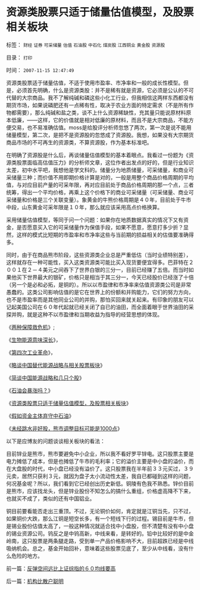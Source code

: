 # 资源类股票只适于储量估值模型，及股票相关板块

标签： `财经` `证券` `可采储量` `估值` `石油股` `中石化` `煤炭股` `江西铜业` `黄金股` `资源股` 

目录： `打印`

时间： `2007-11-15 12:47:49`

资源类股票适于储量估值，不适于使用市盈率、市净率和一般的成长性模型。但是，必须首先明确，什么是资源类股：并不是稀有就是资源，它必须是公认的不可代替的大宗商品。我不了解纯碱和磷这些小化工行业，但我相信这两样东西都没有期货市场，如果说磷肥还有一点稀有性，取决于农业方面的特定需求（不是所有作物都需要），那么纯碱和盐之类，谈不上什么资源稀缺性，充其量只能说原材料原本低廉，——这样，它的价值就是相对低廉的原材料，而且不是大宗商品，不能方便交易，也不易准确估值。moss是给股评分析师忽悠了两次，第一次是说不能用储量模型，第二次，是把不是资源股的忽悠成了资源股。我想，如果没有大宗期货商品市场的不可再生的资源类，不算资源股，作为基本标准吧。

在明确了资源股是什么后，再谈储量估值模型的基本着眼点。我看过一份题为《资源类股票面临高估值压力》的分析师文章，这位作者出发点的好的，但是行业知识太差，初中水平吧，我想他是学文科的。储量分为地质储量，可采储量，和商业可采储量三种；而价值不用即期价格计算是对的，一般是用整个商品价格周期的平均值，与对应目前产量的可采年限，再对应目前处于商品价格周期的那一个点，三者统筹，得出一个平均价格，再乘上这个价格下的商业可采储量（可采储量、商业可采储量和价格是三个关联变量）。象黄金的牛熊价格周期是４０年，目前处于牛市中段，山东黄金可采年限是１０年，那么就应该采用高点价格换算。

采用储量估值模型，等同于问一个问题：如果你在地质数据真实的情况下又有资金，是否愿意买入它的可采储量作为保值手段，如果不愿意，愿意打多少折？显然，这样的模式比短期的市盈率和市净率这些与当前期的损益相关的估值要准确得多。

同时，由于在商品熊市阶段，这些资源类企业总是严重低估（当时业绩特别差），这样就存在一种可能性，买入这类资源类可能比买入现货要便宜得多。巴菲特在２００１在２－４美元之间吞下了世界白银的三分一，目前已经赚了五倍。而当时如果他买下世界最大的银矿，价格只是相当于其三分一，今天已经股价已经涨了十倍（另一个是必和必拓，是铜的）。所以以市盈律和市净率来估值资源类公司是非常愚蠢的。这类公司影响估值的是它在世界上的份额和并购能力，它们的努力方向，也不是市盈率而是其他同业公司的并购，那怕买回来就关起来。有印象的朋友可以记起美国公司在６０年代起就已经关闭了自已的油田，而全面着眼于世界油田的采探并购，就是这种不以市盈律和当期收益为指导的经营思想的体现。

《[两种保障救危机](../../../2008/11/21/两种保障救危机——中国经济发展的含义.md)》;

《[生物能源意味深长](../../../2008/12/5/土地就是能源，生物能源可能性意味深长.md)》，

《[第四次工业革命](../../../2008/12/8/第四次工业革命中国应与美国日本紧密结盟.md)》，

《[略谈中国替代能源战略与相关股票板块](../../../2007/11/12/略谈中国替代能源战略.md)》

《[简谈中国能源战略和几只个股](../../../2007/11/6/简谈中国能源战略.md)》

《[石油会暴涨吗？](../../../2007/9/4/美国是一个可怕的对手.md)》

《[资源类股票只适于储量估值模型，及股票相关板块](../../../2007/11/15/资源类股票只适于储量估值模型，及股票相关板块.md)》

《[假如资金主体弃守中石油](../../../2007/11/2/假如资金主体弃守中石油.md)》

《[未经跳水非好股，熊市调整目标可能是1000点](../../../2008/6/17/权重股估值水平超出国际成熟股市３－５倍.md)》

以下是应博友的问题谈谈相关板块的看法：

目前锌业是熊市，熊市要避免中小企业，所以我不看好罗平锌电。这只股票主要是电力摊低了成本，但是也摊低了牛市的毛利率；它的溢价主要是中小盘的溢价，而在大盘股的时代，中小盘已经没有溢价了。这只股票我在半年前３３元买过，３９元卖，居然只获利３元，就因为盘子太小流动性太差，我自已都碰到这样的问题，何况基金呢？所以，我们看到它已经创出历史新低。铜陵有色我不熟悉。锌价目前是熊市，应该找龙头，但是锌业股份不知怎么的搞什么重组，价格虚高降不下来，也就买不成了，类似的还有中国铝业。

铜目前要看能否走出三重顶。不过，无论铜价如何，肯定就是江铜当先，只不过，如果铜价大跌，那么江铜是短空长多，有一个短线下行的过程。锡目前是牛市，但是锡业股份估值太高了，一般这种情况就适合找中小盘股，但不清楚有没有中小盘的锡业资源公司。钨反之是中钨高新，中线来看，是转好的。铅中比较好的是中金岭南，这只股票是两条腿走路，受到单一产品价格影响不大，目前超跌已经是中线吸纳机会。总之，基金开始回补，意味着这些股票见底了，至少从中线看，没有什么危险的地方。



前一篇：[反弹空间远比上证综指的６０均线要高](../../../2007/11/15/反弹空间远比上证综指的６０均线要高.md)

后一篇：[机构比散户聪明](../../../2007/11/15/机构比散户聪明.md)